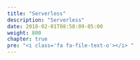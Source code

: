 ```yaml
---
title: "Serverless"
description: "Serverless"
date: 2018-02-01T08:58:09-05:00
weight: 800
chapter: true
pre: "<i class='fa fa-file-text-o'></i> "
---
```


